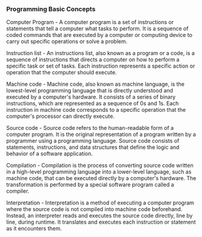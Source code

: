 ### Programming Basic Concepts

Computer Program - A computer program is a set of instructions or statements that tell a computer what tasks to perform. It is a sequence of coded commands that are executed by a computer or computing device to carry out specific operations or solve a problem.

Instruction list - An instructions list, also known as a program or a code, is a sequence of instructions that directs a computer on how to perform a specific task or set of tasks. Each instruction represents a specific action or operation that the computer should execute.

Machine code - Machine code, also known as machine language, is the lowest-level programming language that is directly understood and executed by a computer's hardware. It consists of a series of binary instructions, which are represented as a sequence of 0s and 1s. Each instruction in machine code corresponds to a specific operation that the computer's processor can directly execute.

Source code - Source code refers to the human-readable form of a computer program. It is the original representation of a program written by a programmer using a programming language. Source code consists of statements, instructions, and data structures that define the logic and behavior of a software application.

Compilation - Compilation is the process of converting source code written in a high-level programming language into a lower-level language, such as machine code, that can be executed directly by a computer's hardware. The transformation is performed by a special software program called a compiler.

Interpretation - Interpretation is a method of executing a computer program where the source code is not compiled into machine code beforehand. Instead, an interpreter reads and executes the source code directly, line by line, during runtime. It translates and executes each instruction or statement as it encounters them.
